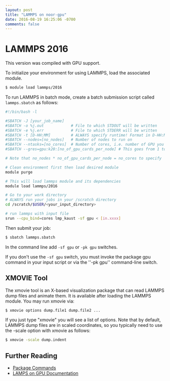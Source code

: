 ```yaml
---
layout: post
title: "LAMMPS on noor-gpu"
date: 2016-08-19 16:25:06 -0700
comments: false
---
```



# LAMMPS 2016
This version was compiled with GPU support.

To initialize your environment for using LAMMPS, load the associated module.
```bash
$ module load lammps/2016
```

To run LAMMPS in batch mode, create a batch submission script called ```lammps.sbatch``` as follows:

```bash
#!/bin/bash -l

#SBATCH -J [your_job_name]
#SBATCH -o %j.out            # File to which STDOUT will be written
#SBATCH -e %j.err            # File to which STDERR will be written
#SBATCH -t [D-HH:MM]         # ALWAYS specify runtime! Format in D-HH:MM (e.g. 0-00:05)
#SBATCH --nodes=[no_nodes]   # Number of nodes to run on
#SBATCH --ntasks=[no_cores]  # Number of cores, i.e. number of GPU you need
#SBATCH --gres=gpu:k20:[no_of_gpu_cards_per_node] # This goes from 1 to 8

# Note that no_nodes * no_of_gpu_cards_per_node = no_cores to specify

# Clean environment first then load desired module
module purge

# This will load lammps module and its dependencies
module load lammps/2016

# Go to your work directory
# ALWAYS run your jobs in your /scratch directory
cd /scratch/$USER/<your_input_directory>

# run lammps with input file
srun --cpu_bind=cores lmp_kaust -sf gpu < [in.xxxx]
```

Then submit your job:
```bash
$ sbatch lammps.sbatch
```

In the command line add ```-sf gpu``` or ```-pk gpu``` switches.

If you don't use the ```-sf gpu``` switch, you must invoke the package gpu command in your input script or via the ''-pk gpu'' command-line switch.

## XMOVIE Tool
The xmovie tool is an X-based visualization package that can read LAMMPS dump files and animate them. It is available after loading the LAMMPS module. You may run xmovie via:

```bash
$ xmovie options dump.file1 dump.file2 ...
```

If you just type "xmovie" you will see a list of options. Note that by default, LAMMPS dump files are in scaled coordinates, so you typically need to use the -scale option with xmovie as follows:

```bash
$ xmovie -scale dump.indent
```

## Further Reading

  * [Package Commands](http://lammps.sandia.gov/doc/package.html)
  * [LAMPS on GPU Documentation](http://lammps.sandia.gov/doc/accelerate_gpu.html)
